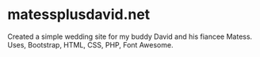 # matessplusdavid.net
Created a simple wedding site for my buddy David and his fiancee Matess. Uses, Bootstrap, HTML, CSS, PHP, Font Awesome.
